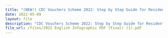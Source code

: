 ```yaml
---
title: "(NEW!) CDC Vouchers Scheme 2022: Step by Step Guide for Residents in English"
date: 2022-05-09
layout: file
description: "CDC Vouchers Scheme 2022: Step by Step Guide for Residents in English"
file_url: /files/2022 English Infographic PDF (Final) (1).pdf
---
```


